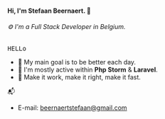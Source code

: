 #### Hi, I'm Stefaan Beernaert. :panda_face:
###### ⚙️ I'm a Full Stack Developer in Belgium.

<kbd>H</kbd><kbd>E</kbd><kbd>L</kbd><kbd>L</kbd><kbd>o</kbd>

- 🌱 My main goal is to be better each day.
- 💬 I'm mostly active within **Php Storm** & **Laravel**.
- :key: Make it work, make it right, make it fast. 

📬 
* E-mail: beernaertstefaan@gmail.com
